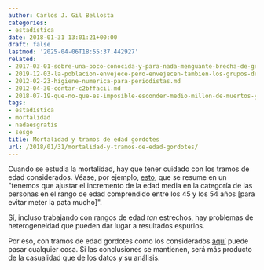 ```yaml
---
author: Carlos J. Gil Bellosta
categories:
- estadística
date: 2018-01-31 13:01:21+00:00
draft: false
lastmod: '2025-04-06T18:55:37.442927'
related:
- 2017-03-01-sobre-una-poco-conocida-y-para-nada-menguante-brecha-de-genero.md
- 2019-12-03-la-poblacion-envejece-pero-envejecen-tambien-los-grupos-de-edad.md
- 2012-02-23-higiene-numerica-para-periodistas.md
- 2012-04-30-contar-c2bffacil.md
- 2018-07-19-que-no-que-es-imposible-esconder-medio-millon-de-muertos-y-que-la-cordialidad-esta-de-mas.md
tags:
- estadística
- mortalidad
- nadaesgratis
- sesgo
title: Mortalidad y tramos de edad gordotes
url: /2018/01/31/mortalidad-y-tramos-de-edad-gordotes/
---
```


Cuando se estudia la mortalidad, hay que tener cuidado con los tramos de edad considerados. Véase, por ejemplo, [esto](http://andrewgelman.com/2015/11/06/correcting-rising-morbidity-and-mortality-in-midlife-among-white-non-hispanic-americans-in-the-21st-century-to-account-for-bias-in/), que se resume en un "tenemos que ajustar el incremento de la edad media en la categoría de las personas en el rango de edad comprendido entre los 45 y los 54 años [para evitar meter la pata mucho]".

Sí, incluso trabajando con rangos de edad _tan_ estrechos, hay problemas de heterogeneidad que pueden dar lugar a resultados espurios.

Por eso, con tramos de edad gordotes como los considerados [aquí](http://nadaesgratis.es/admin/desigualdad-en-mortalidad-los-datos-de-espana) puede pasar cualquier cosa. Si las conclusiones se mantienen, será más producto de la casualidad que de los datos y su análisis.